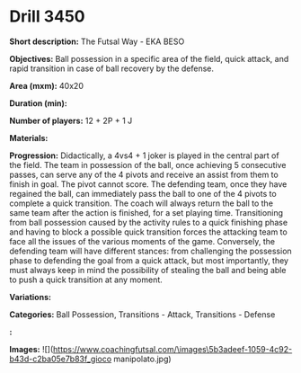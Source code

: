 # Drill 3450

**Short description:**
The Futsal Way - EKA BESO

**Objectives:**
Ball possession in a specific area of the field, quick attack, and rapid transition in case of ball recovery by the defense.

**Area (mxm):**
40x20

**Duration (min):**


**Number of players:**
12 + 2P + 1 J

**Materials:**


**Progression:**
Didactically, a 4vs4 + 1 joker is played in the central part of the field. The team in possession of the ball, once achieving 5 consecutive passes, can serve any of the 4 pivots and receive an assist from them to finish in goal. The pivot cannot score. The defending team, once they have regained the ball, can immediately pass the ball to one of the 4 pivots to complete a quick transition. The coach will always return the ball to the same team after the action is finished, for a set playing time. Transitioning from ball possession caused by the activity rules to a quick finishing phase and having to block a possible quick transition forces the attacking team to face all the issues of the various moments of the game. Conversely, the defending team will have different stances: from challenging the possession phase to defending the goal from a quick attack, but most importantly, they must always keep in mind the possibility of stealing the ball and being able to push a quick transition at any moment.

**Variations:**


**Categories:**
Ball Possession, Transitions - Attack, Transitions - Defense

**:**


**Images:**
![](https://www.coachingfutsal.com/\images\5b3adeef-1059-4c92-b43d-c2ba05e7b83f_gioco manipolato.jpg)

